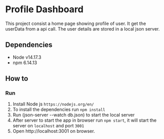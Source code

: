 # Profile Dashboard
This project consist a home page showing profile of user. It get the userData from a api call.
The user details are stored in a local json server.

## Dependencies
* Node v14.17.3
* npm 6.14.13

## How to
### Run 
1. Install Node js `https://nodejs.org/en/`
2. To install the dependencies run `npm install`
3. Run (json-server --watch db.json) to start the local server
3. After server to start the app in browser run `npm start`, it will start the server on `localhost` and port `3001`
4. Open http://localhost:3001 on browser.